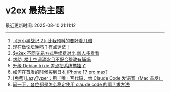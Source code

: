 # v2ex 最热主题

最近更新时间: 2025-08-10 21:11:12

--- 
1. [《罗小黑战记 2》比我预料的要好看几倍](https://www.v2ex.com/t/1151315) 
2. [现在做论坛晚吗？有点迷茫！](https://www.v2ex.com/t/1151321) 
3. [$v2ex 不同交易方式手续费对比,新人多看看](https://www.v2ex.com/t/1151318) 
4. [求助, 楼上空调滴水且不配合整改有解吗](https://www.v2ex.com/t/1151322) 
5. [升级 Debian trixie 差点把系统搞挂了](https://www.v2ex.com/t/1151325) 
6. [如何在首发的时候买到日本 iPhone 17 pro max?](https://www.v2ex.com/t/1151311) 
7. [[免费] LazyTyper：用「嘴」写代码，给 Claude Code 发语音（Mac 首发）](https://www.v2ex.com/t/1151314) 
8. [问一下，各位都是怎么稳定使用 claude code 的啊？求方法](https://www.v2ex.com/t/1151317) 
